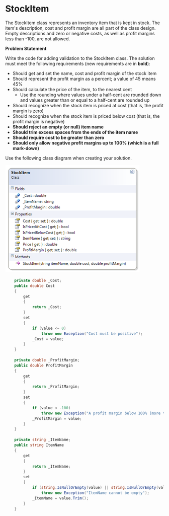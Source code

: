 ---
---
# StockItem

The StockItem class represents an inventory item that is kept in stock. The item's description, cost and profit margin are all part of the class design. Empty descriptions and zero or negative costs, as well as profit margins less than -100, are not allowed.

**Problem Statement**

Write the code for adding validation to the StockItem class. The solution must meet the following requirements (new requirements are in **bold**):

* Should get and set the name, cost and profit margin of the stock item
* Should represent the profit margin as a percent; a value of 45 means 45%
* Should calculate the price of the item, to the nearest cent
  * Use the rounding where values under a half-cent are rounded down and values greater than or equal to a half-cent are rounded up
* Should recognize when the stock item is priced at cost (that is, the profit margin is zero)
* Should recognize when the stock item is priced below cost (that is, the profit margin is negative)
* **Should reject an empty (or null) item name**
* **Should trim excess spaces from the ends of the item name**
* **Should require cost to be greater than zero**
* **Should only allow negative profit margins up to 100% (which is a full mark-down)**

Use the following class diagram when creating your solution.

![](G-StockItem.png)
 
```csharp
    private double _Cost;
    public double Cost
    {
        get
        {
            return _Cost;
        }
        set
        {
            if (value <= 0)
                throw new Exception("Cost must be positive");
            _Cost = value;
        }
    }

    private double _ProfitMargin;
    public double ProfitMargin
    {
        get
        {
            return _ProfitMargin;
        }
        set
        {
            if (value < -100)
                throw new Exception("A profit margin below 100% (more than the cost) is not allowed");
            _ProfitMargin = value;
        }
    }

    private string _ItemName;
    public string ItemName
    {
        get
        {
            return _ItemName;
        }
        set
        {
            if (string.IsNullOrEmpty(value) || string.IsNullOrEmpty(value.Trim()))
                throw new Exception("ItemName cannot be empty");
            _ItemName = value.Trim();
        }
    }
```
